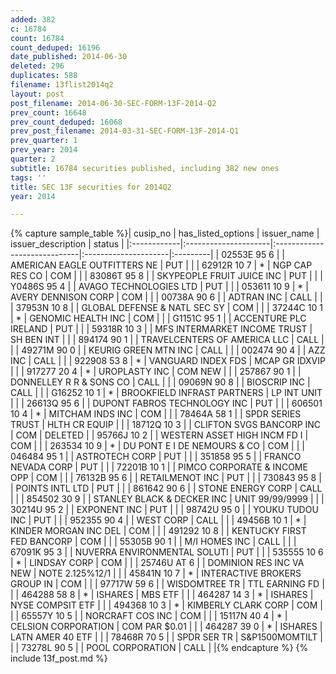 ```yaml
---
added: 382
c: 16784
count: 16784
count_deduped: 16196
date_published: 2014-06-30
deleted: 296
duplicates: 588
filename: 13flist2014q2
layout: post
post_filename: 2014-06-30-SEC-FORM-13F-2014-Q2
prev_count: 16648
prev_count_deduped: 16068
prev_post_filename: 2014-03-31-SEC-FORM-13F-2014-Q1
prev_quarter: 1
prev_year: 2014
quarter: 2
subtitle: 16784 securities published, including 382 new ones
tags: ''
title: SEC 13F securities for 2014Q2
year: 2014

---
```

{% capture sample_table %}| cusip_no    | has_listed_options   | issuer_name                  | issuer_description   | status   |
|:------------|:---------------------|:-----------------------------|:---------------------|:---------|
| 02553E 95 6 |                      | AMERICAN EAGLE OUTFITTERS NE | PUT                  |          |
| 62912R 10 7 | *                    | NGP CAP RES CO               | COM                  |          |
| 83086T 95 8 |                      | SKYPEOPLE FRUIT JUICE INC    | PUT                  |          |
| Y0486S 95 4 |                      | AVAGO TECHNOLOGIES LTD       | PUT                  |          |
| 053611 10 9 | *                    | AVERY DENNISON CORP          | COM                  |          |
| 00738A 90 6 |                      | ADTRAN INC                   | CALL                 |          |
| 37953N 10 8 |                      | GLOBAL DEFENSE & NATL SEC SY | COM                  |          |
| 37244C 10 1 | *                    | GENOMIC HEALTH INC           | COM                  |          |
| G1151C 95 1 |                      | ACCENTURE PLC IRELAND        | PUT                  |          |
| 59318R 10 3 |                      | MFS INTERMARKET INCOME TRUST | SH BEN INT           |          |
| 894174 90 1 |                      | TRAVELCENTERS OF AMERICA LLC | CALL                 |          |
| 49271M 90 0 |                      | KEURIG GREEN MTN INC         | CALL                 |          |
| 002474 90 4 |                      | AZZ INC                      | CALL                 |          |
| 922908 53 8 | *                    | VANGUARD INDEX FDS           | MCAP GR IDXVIP       |          |
| 917277 20 4 | *                    | UROPLASTY INC                | COM NEW              |          |
| 257867 90 1 |                      | DONNELLEY R R & SONS CO      | CALL                 |          |
| 09069N 90 8 |                      | BIOSCRIP INC                 | CALL                 |          |
| G16252 10 1 | *                    | BROOKFIELD INFRAST PARTNERS  | LP INT UNIT          |          |
| 26613Q 95 6 |                      | DUPONT FABROS TECHNOLOGY INC | PUT                  |          |
| 606501 10 4 | *                    | MITCHAM INDS INC             | COM                  |          |
| 78464A 58 1 |                      | SPDR SERIES TRUST            | HLTH CR EQUIP        |          |
| 18712Q 10 3 |                      | CLIFTON SVGS BANCORP INC     | COM                  | DELETED  |
| 95766J 10 2 |                      | WESTERN ASSET HIGH INCM FD I | COM                  |          |
| 263534 10 9 | *                    | DU PONT E I DE NEMOURS & CO  | COM                  |          |
| 046484 95 1 |                      | ASTROTECH CORP               | PUT                  |          |
| 351858 95 5 |                      | FRANCO NEVADA CORP           | PUT                  |          |
| 72201B 10 1 |                      | PIMCO CORPORATE & INCOME OPP | COM                  |          |
| 76132B 95 6 |                      | RETAILMENOT INC              | PUT                  |          |
| 730843 95 8 |                      | POINTS INTL LTD              | PUT                  |          |
| 861642 90 6 |                      | STONE ENERGY CORP            | CALL                 |          |
| 854502 30 9 |                      | STANLEY BLACK & DECKER INC   | UNIT 99/99/9999      |          |
| 30214U 95 2 |                      | EXPONENT INC                 | PUT                  |          |
| 98742U 95 0 |                      | YOUKU TUDOU INC              | PUT                  |          |
| 952355 90 4 |                      | WEST CORP                    | CALL                 |          |
| 49456B 10 1 | *                    | KINDER MORGAN INC DEL        | COM                  |          |
| 491292 10 8 |                      | KENTUCKY FIRST FED BANCORP   | COM                  |          |
| 55305B 90 1 |                      | M/I HOMES INC                | CALL                 |          |
| 67091K 95 3 |                      | NUVERRA ENVIRONMENTAL SOLUTI | PUT                  |          |
| 535555 10 6 | *                    | LINDSAY CORP                 | COM                  |          |
| 25746U AT 6 |                      | DOMINION RES INC VA NEW      | NOTE  2.125%12/1     |          |
| 45841N 10 7 | *                    | INTERACTIVE BROKERS GROUP IN | COM                  |          |
| 97717W 59 6 |                      | WISDOMTREE TR                | TTL EARNING FD       |          |
| 464288 58 8 | *                    | ISHARES                      | MBS ETF              |          |
| 464287 14 3 | *                    | ISHARES                      | NYSE COMPSIT ETF     |          |
| 494368 10 3 | *                    | KIMBERLY CLARK CORP          | COM                  |          |
| 65557Y 10 5 |                      | NORCRAFT COS INC             | COM                  |          |
| 15117N 40 4 | *                    | CELSION CORPORATION          | COM PAR $0.01        |          |
| 464287 39 0 | *                    | ISHARES                      | LATN AMER 40 ETF     |          |
| 78468R 70 5 |                      | SPDR SER TR                  | S&P1500MOMTILT       |          |
| 73278L 90 5 |                      | POOL CORPORATION             | CALL                 |          |{% endcapture %}
{% include 13f_post.md %}